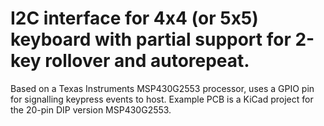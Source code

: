# I2C interface for 4x4 (or 5x5) keyboard with partial support for 2-key rollover and autorepeat.
Based on a Texas Instruments MSP430G2553 processor, uses a GPIO pin for signalling keypress events to host.
Example PCB is a KiCad project for the 20-pin DIP version MSP430G2553.
